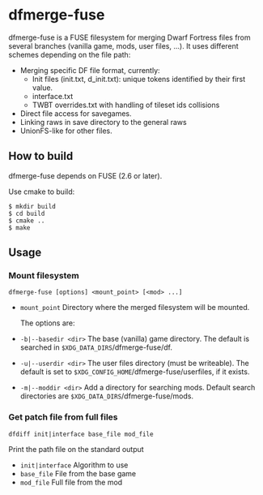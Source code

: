 dfmerge-fuse
============

dfmerge-fuse is a FUSE filesystem for merging Dwarf Fortress files from several branches (vanilla game, mods, user files, ...). It uses different schemes depending on the file path:
 * Merging specific DF file format, currently:
   - Init files (init.txt, d_init.txt): unique tokens identified by their first value.
   - interface.txt
   - TWBT overrides.txt with handling of tileset ids collisions
 * Direct file access for savegames.
 * Linking raws in save directory to the general raws
 * UnionFS-like for other files.

How to build
------------

dfmerge-fuse depends on FUSE (2.6 or later).

Use cmake to build:

    $ mkdir build
    $ cd build
    $ cmake ..
    $ make

Usage
-----

### Mount filesystem

    dfmerge-fuse [options] <mount_point> [<mod> ...]

 * `mount_point` Directory where the merged filesystem will be mounted.

    The options are:
 * `-b|--basedir <dir>` The base (vanilla) game directory. The default is searched in `$XDG_DATA_DIRS`/dfmerge-fuse/df.
 * `-u|--userdir <dir>` The user files directory (must be writeable). The default is set to `$XDG_CONFIG_HOME`/dfmerge-fuse/userfiles, if it exists.
 * `-m|--moddir <dir>` Add a directory for searching mods. Default search directories are `$XDG_DATA_DIRS`/dfmerge-fuse/mods.

### Get patch file from full files

    dfdiff init|interface base_file mod_file

Print the path file on the standard output

 * `init|interface` Algorithm to use
 * `base_file` File from the base game
 * `mod_file` Full file from the mod
